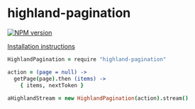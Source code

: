 # highland-pagination

[![NPM version](https://badge.fury.io/js/highland-pagination.png)](http://badge.fury.io/js/highland-pagination)

[Installation instructions](https://github.com/Parsimotion/highland-pagination/wiki/Installation-Instructions)

```CoffeeScript
HighlandPagination = require "highland-pagination"

action = (page = null) -> 
  getPage(page).then (items) -> 
    { items, nextToken } 
 
aHighlandStream = new HighlandPagination(action).stream()

```
